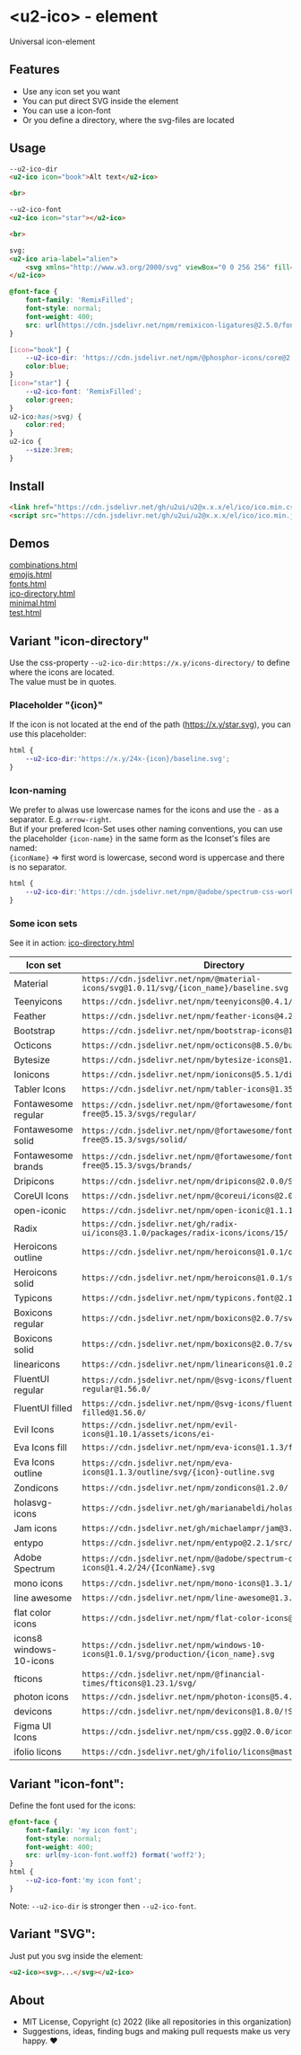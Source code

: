 # &lt;u2-ico&gt; - element
Universal icon-element

## Features

- Use any icon set you want
- You can put direct SVG inside the element
- You can use a icon-font
- Or you define a directory, where the svg-files are located

## Usage

```html
--u2-ico-dir
<u2-ico icon="book">Alt text</u2-ico>

<br>

--u2-ico-font
<u2-ico icon="star"></u2-ico>

<br>

svg:
<u2-ico aria-label="alien">
    <svg xmlns="http://www.w3.org/2000/svg" viewBox="0 0 256 256" fill="currentColor" aria-hidden="true"><path d="M128,16a96.11,96.11,0,0,0-96,96c0,24,12.56,55.06,33.61,83,21.18,28.15,44.5,45,62.39,45s41.21-16.81,62.39-45c21.05-28,33.61-59,33.61-83A96.11,96.11,0,0,0,128,16Zm49.61,169.42C160.24,208.49,140.31,224,128,224s-32.24-15.51-49.61-38.58C59.65,160.5,48,132.37,48,112a80,80,0,0,1,160,0C208,132.37,196.35,160.5,177.61,185.42ZM120,136A40,40,0,0,0,80,96a16,16,0,0,0-16,16,40,40,0,0,0,40,40A16,16,0,0,0,120,136ZM80,112a24,24,0,0,1,24,24h0A24,24,0,0,1,80,112Zm96-16a40,40,0,0,0-40,40,16,16,0,0,0,16,16,40,40,0,0,0,40-40A16,16,0,0,0,176,96Zm-24,40a24,24,0,0,1,24-24A24,24,0,0,1,152,136Zm0,48a8,8,0,0,1-8,8H112a8,8,0,0,1,0-16h32A8,8,0,0,1,152,184Z"></path></svg>
</u2-ico>


```

```css
@font-face {
    font-family: 'RemixFilled';
    font-style: normal;
    font-weight: 400;
    src: url(https://cdn.jsdelivr.net/npm/remixicon-ligatures@2.5.0/fonts/RemixFilled.woff2) format('woff2');
}

[icon="book"] {
    --u2-ico-dir: 'https://cdn.jsdelivr.net/npm/@phosphor-icons/core@2.0.2/assets/regular/';
    color:blue;
}
[icon="star"] {
    --u2-ico-font: 'RemixFilled';
    color:green;
}
u2-ico:has(>svg) {
    color:red;
}
u2-ico {
    --size:3rem;
}
```

## Install

```html
<link href="https://cdn.jsdelivr.net/gh/u2ui/u2@x.x.x/el/ico/ico.min.css" rel=stylesheet>
<script src="https://cdn.jsdelivr.net/gh/u2ui/u2@x.x.x/el/ico/ico.min.js" type=module async></script>
```

## Demos

[combinations.html](http://gcdn.li/u2ui/u2@main/el/ico/tests/combinations.html)  
[emojis.html](http://gcdn.li/u2ui/u2@main/el/ico/tests/emojis.html)  
[fonts.html](http://gcdn.li/u2ui/u2@main/el/ico/tests/fonts.html)  
[ico-directory.html](http://gcdn.li/u2ui/u2@main/el/ico/tests/ico-directory.html)  
[minimal.html](http://gcdn.li/u2ui/u2@main/el/ico/tests/minimal.html)  
[test.html](http://gcdn.li/u2ui/u2@main/el/ico/tests/test.html)  

## Variant "icon-directory"

Use the css-property `--u2-ico-dir:https://x.y/icons-directory/` to define where the icons are located.  
The value must be in quotes.  

### Placeholder "{icon}"

If the icon is not located at the end of the path (https://x.y/star.svg), you can use this placeholder:  
```css
html {
    --u2-ico-dir:'https://x.y/24x-{icon}/baseline.svg';
}
```

### Icon-naming
We prefer to alwas use lowercase names for the icons and use the `-` as a separator. E.g. `arrow-right`.  
But if your prefered Icon-Set uses other naming conventions, you can use the placeholder `{icon-name}` in the same form as the Iconset's files are named:   
`{iconName}` => first word is lowercase, second word is uppercase and there is no separator.

```css
html {
    --u2-ico-dir:'https://cdn.jsdelivr.net/npm/@adobe/spectrum-css-workflow-icons@1.4.2/24/{IconName}';
}
```

### Some icon sets

See it in action:
[ico-directory.html](https://raw.githack.com/u2ui/ico.el/main/tests/ico-directory.html)

| Icon set   | Directory |
| --------   | --------- |
| Material                  | `https://cdn.jsdelivr.net/npm/@material-icons/svg@1.0.11/svg/{icon_name}/baseline.svg` |
| Teenyicons                | `https://cdn.jsdelivr.net/npm/teenyicons@0.4.1/outline/` |
| Feather                   | `https://cdn.jsdelivr.net/npm/feather-icons@4.28.0/dist/icons/` |
| Bootstrap                 | `https://cdn.jsdelivr.net/npm/bootstrap-icons@1.5.0/icons/` |
| Octicons                  | `https://cdn.jsdelivr.net/npm/octicons@8.5.0/build/svg/` |
| Bytesize                  | `https://cdn.jsdelivr.net/npm/bytesize-icons@1.4.0/dist/icons/` |
| Ionicons                  | `https://cdn.jsdelivr.net/npm/ionicons@5.5.1/dist/svg/` |
| Tabler Icons              | `https://cdn.jsdelivr.net/npm/tabler-icons@1.35.0/icons/` |
| Fontawesome regular       | `https://cdn.jsdelivr.net/npm/@fortawesome/fontawesome-free@5.15.3/svgs/regular/` |
| Fontawesome solid         | `https://cdn.jsdelivr.net/npm/@fortawesome/fontawesome-free@5.15.3/svgs/solid/` |
| Fontawesome brands        | `https://cdn.jsdelivr.net/npm/@fortawesome/fontawesome-free@5.15.3/svgs/brands/` |
| Dripicons                 | `https://cdn.jsdelivr.net/npm/dripicons@2.0.0/SVG/` |
| CoreUI Icons              | `https://cdn.jsdelivr.net/npm/@coreui/icons@2.0.1/svg/free/cil-` |
| open-iconic               | `https://cdn.jsdelivr.net/npm/open-iconic@1.1.1/svg/` |
| Radix                     | `https://cdn.jsdelivr.net/gh/radix-ui/icons@3.1.0/packages/radix-icons/icons/15/` |
| Heroicons outline         | `https://cdn.jsdelivr.net/npm/heroicons@1.0.1/outline/` |
| Heroicons solid           | `https://cdn.jsdelivr.net/npm/heroicons@1.0.1/solid/` |
| Typicons                  | `https://cdn.jsdelivr.net/npm/typicons.font@2.1.2/src/svg/` |
| Boxicons regular          | `https://cdn.jsdelivr.net/npm/boxicons@2.0.7/svg/regular/bx-` |
| Boxicons solid            | `https://cdn.jsdelivr.net/npm/boxicons@2.0.7/svg/solid/bxs-` |
| linearicons               | `https://cdn.jsdelivr.net/npm/linearicons@1.0.2/dist/svg/` |
| FluentUI regular          | `https://cdn.jsdelivr.net/npm/@svg-icons/fluentui-system-regular@1.56.0/` |
| FluentUI filled           | `https://cdn.jsdelivr.net/npm/@svg-icons/fluentui-system-filled@1.56.0/` |
| Evil Icons                | `https://cdn.jsdelivr.net/npm/evil-icons@1.10.1/assets/icons/ei-` |
| Eva Icons fill            | `https://cdn.jsdelivr.net/npm/eva-icons@1.1.3/fill/svg/` |
| Eva Icons outline         | `https://cdn.jsdelivr.net/npm/eva-icons@1.1.3/outline/svg/{icon}-outline.svg` |
| Zondicons                 | `https://cdn.jsdelivr.net/npm/zondicons@1.2.0/` |
| holasvg-icons             | `https://cdn.jsdelivr.net/gh/marianabeldi/holasvg-icons/icons/` |
| Jam icons                 | `https://cdn.jsdelivr.net/gh/michaelampr/jam@3.1.0/icons/` |
| entypo                    | `https://cdn.jsdelivr.net/npm/entypo@2.2.1/src/Entypo/` |
| Adobe Spectrum            | `https://cdn.jsdelivr.net/npm/@adobe/spectrum-css-workflow-icons@1.4.2/24/{IconName}.svg` |
| mono icons                | `https://cdn.jsdelivr.net/npm/mono-icons@1.3.1/svg/` |
| line awesome              | `https://cdn.jsdelivr.net/npm/line-awesome@1.3.0/svg/` |
| flat color icons          | `https://cdn.jsdelivr.net/npm/flat-color-icons@1.1.0/svg/` |
| icons8 windows-10-icons   | `https://cdn.jsdelivr.net/npm/windows-10-icons@1.0.1/svg/production/{icon_name}.svg` |
| fticons                   | `https://cdn.jsdelivr.net/npm/@financial-times/fticons@1.23.1/svg/` |
| photon icons              | `https://cdn.jsdelivr.net/npm/photon-icons@5.4.0/icons/desktop/` |
| devicons                  | `https://cdn.jsdelivr.net/npm/devicons@1.8.0/!SVG/{icon_name}` |
| Figma UI Icons            | `https://cdn.jsdelivr.net/npm/css.gg@2.0.0/icons/svg/` |
| ifolio licons             | `https://cdn.jsdelivr.net/gh/ifolio/licons@master/svg/` |

## Variant "icon-font":

Define the font used for the icons:
```css
@font-face {
    font-family: 'my icon font';
    font-style: normal;
    font-weight: 400;
    src: url(my-icon-font.woff2) format('woff2');
}
html {
    --u2-ico-font:'my icon font';
}
```

Note: `--u2-ico-dir` is stronger then `--u2-ico-font`.

## Variant "SVG":

Just put you svg inside the element:
```html
<u2-ico><svg>...</svg></u2-ico>
```

## About

- MIT License, Copyright (c) 2022 <u2> (like all repositories in this organization) <br>
- Suggestions, ideas, finding bugs and making pull requests make us very happy. ♥

